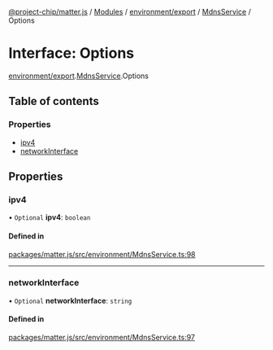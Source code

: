 [@project-chip/matter.js](../README.md) / [Modules](../modules.md) / [environment/export](../modules/environment_export.md) / [MdnsService](../modules/environment_export.MdnsService.md) / Options

# Interface: Options

[environment/export](../modules/environment_export.md).[MdnsService](../modules/environment_export.MdnsService.md).Options

## Table of contents

### Properties

- [ipv4](environment_export.MdnsService.Options.md#ipv4)
- [networkInterface](environment_export.MdnsService.Options.md#networkinterface)

## Properties

### ipv4

• `Optional` **ipv4**: `boolean`

#### Defined in

[packages/matter.js/src/environment/MdnsService.ts:98](https://github.com/project-chip/matter.js/blob/2d9f2165d2672864fda3496a6d0d5f93597f82c6/packages/matter.js/src/environment/MdnsService.ts#L98)

___

### networkInterface

• `Optional` **networkInterface**: `string`

#### Defined in

[packages/matter.js/src/environment/MdnsService.ts:97](https://github.com/project-chip/matter.js/blob/2d9f2165d2672864fda3496a6d0d5f93597f82c6/packages/matter.js/src/environment/MdnsService.ts#L97)

